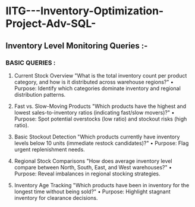 # IITG---Inventory-Optimization-Project-Adv-SQL-
## Inventory Level Monitoring Queries :- 

### BASIC QUERIES :

1. Current Stock Overview
"What is the total inventory count per product category, and how is it distributed across warehouse regions?"
•	Purpose: Identify which categories dominate inventory and regional distribution patterns.

3. Fast vs. Slow-Moving Products
"Which products have the highest and lowest sales-to-inventory ratios (indicating fast/slow movers)?"
•	Purpose: Spot potential overstocks (low ratio) and stockout risks (high ratio).

5. Basic Stockout Detection
"Which products currently have inventory levels below 10 units (immediate restock candidates)?"
•	Purpose: Flag urgent replenishment needs.

7. Regional Stock Comparisons
"How does average inventory level compare between North, South, East, and West warehouses?"
•	Purpose: Reveal imbalances in regional stocking strategies.

9. Inventory Age Tracking
"Which products have been in inventory for the longest time without being sold?"
•	Purpose: Highlight stagnant inventory for clearance decisions.
